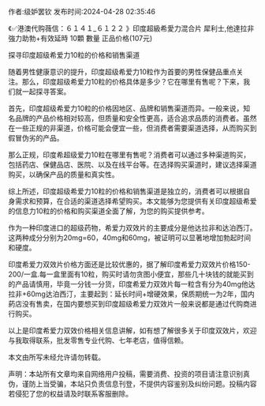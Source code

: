 <p>作者:级妒罢钦 发布时间:2024-04-28 02:35:46</p>
<p>《✅港澳代购薇信：６１４１_６１２２ 》印度超級希愛力混合片 犀利士,他達拉非 強力助勃+有效延時 10顆 數量 正品价格(107元) </p>
									<p>探寻印度超级希爱力10粒的价格和销售渠道</p><p>随着男性健康意识的提升，印度超级希爱力10粒作为首要的男性保健品重点关注。那么，印度超级希爱力10粒的价格具体是多少？它在哪里有售呢？下来，我们就一起探寻答案。</p><p>首先，印度超级希爱力10粒的价格因地区、品牌和销售渠道而异。一般来说，知名品牌的产品价格相对较高，但质量和安全性更高，适合追求品质的消费者。虽然在一些正规的非渠道，价格可能会便宜一些，但消费者需要渠道选择，从而购买到假冒伪劣的产品。</p><p>那么正规，印度希超级爱力10粒在哪里有售呢？消费者可以通过多种渠道购买，包括药店、保健品店、医院、以及在线平台等。在选择购买渠道时，建议选择渠道购买，以确保产品的质量和真实性。</p><p>综上所述，印度超级希爱力10粒的价格和销售渠道是独立的，消费者可以根据自身需求和预算，在合适的渠道选择希望购买。本文能够为您提供有关印度超级希爱的信息力10粒的价格和购买渠道全面了解，为您的购买提供参考。</p><p></p><p>作为一种印度进口的超级药物，希爱力双效片的主要成分是他达拉非和达泊西汀。这两种成分分别为20mg=60，40mg和60mg，被证明可以显著地增加勃起时间和硬度。</p><p>印度希爱力双效片价格方面还是比较优惠的，据了解印度希爱力双效片价格150-200/一盒.每一盒里面有10粒，购买时请勿贪图小便宜，那些几十块钱的就能买到的产品请慎用，毕竟一分钱一分货，印度希爱力双效片每一粒含有分为40mg他达拉非+60mg达泊西汀，主要起到：延长时间+增硬效果，保质期统一为2年，国内葯店没有售卖，在国内要想买到印度超级希爱力双效片一般来说都是通过代购商进行购买。</p><p>以上是印度希爱力双效价格相关信息讲解，如有想了解很多关于印度双效片，欢迎与我取得联系，批发零售专业代购、七年老店，值得信赖。</p><p>本文由所写未经允许请勿转载。</p>				声明：本站所有文章均来自网络用户投稿，需要消费、投资的项目请注意识别真伪，谨防上当受骗，本站只负责信息刊登，不提供内容鉴别及纠纷问题。投稿内容若侵犯了您的权益请及时联系客服删除。				
